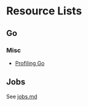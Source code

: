 # Resource Lists

## Go 

### Misc

- [Profiling Go](https://go.dev/blog/pprof)

## Jobs 

See [jobs.md](./jobs.md)
